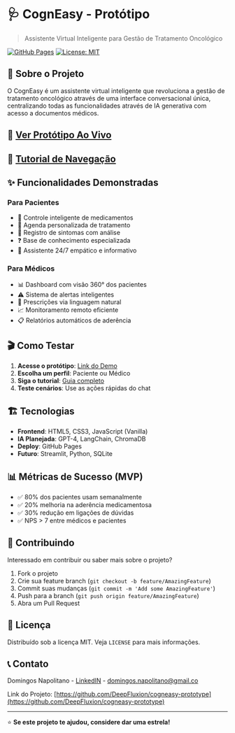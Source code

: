 # 🩺 CognEasy - Protótipo

> Assistente Virtual Inteligente para Gestão de Tratamento Oncológico

[![GitHub Pages](https://img.shields.io/badge/demo-live-green)](https://SEU_USUARIO.github.io/cogneasy-prototype)
[![License: MIT](https://img.shields.io/badge/License-MIT-yellow.svg)](https://opensource.org/licenses/MIT)

## 🎯 Sobre o Projeto

O CognEasy é um assistente virtual inteligente que revoluciona a gestão de tratamento oncológico através de uma interface conversacional única, centralizando todas as funcionalidades através de IA generativa com acesso a documentos médicos.

## 🚀 [Ver Protótipo Ao Vivo](https://SEU_USUARIO.github.io/cogneasy-prototype)

## 📖 [Tutorial de Navegação](./docs/tutorial.md)

## ✨ Funcionalidades Demonstradas

### Para Pacientes
- 💊 Controle inteligente de medicamentos
- 📅 Agenda personalizada de tratamento
- 📝 Registro de sintomas com análise
- ❓ Base de conhecimento especializada
- 🤖 Assistente 24/7 empático e informativo

### Para Médicos
- 📊 Dashboard com visão 360° dos pacientes
- ⚠️ Sistema de alertas inteligentes
- 💊 Prescrições via linguagem natural
- 📈 Monitoramento remoto eficiente
- 📋 Relatórios automáticos de aderência

## 🎬 Como Testar

1. **Acesse o protótipo**: [Link do Demo](https://SEU_USUARIO.github.io/cogneasy-prototype)
2. **Escolha um perfil**: Paciente ou Médico
3. **Siga o tutorial**: [Guia completo](./docs/tutorial.md)
4. **Teste cenários**: Use as ações rápidas do chat

## 🏗️ Tecnologias

- **Frontend**: HTML5, CSS3, JavaScript (Vanilla)
- **IA Planejada**: GPT-4, LangChain, ChromaDB
- **Deploy**: GitHub Pages
- **Futuro**: Streamlit, Python, SQLite

## 📊 Métricas de Sucesso (MVP)

- ✅ 80% dos pacientes usam semanalmente
- ✅ 20% melhoria na aderência medicamentosa
- ✅ 30% redução em ligações de dúvidas
- ✅ NPS > 7 entre médicos e pacientes

## 🤝 Contribuindo

Interessado em contribuir ou saber mais sobre o projeto?

1. Fork o projeto
2. Crie sua feature branch (`git checkout -b feature/AmazingFeature`)
3. Commit suas mudanças (`git commit -m 'Add some AmazingFeature'`)
4. Push para a branch (`git push origin feature/AmazingFeature`)
5. Abra um Pull Request

## 📄 Licença

Distribuído sob a licença MIT. Veja `LICENSE` para mais informações.

## 📞 Contato

Domingos Napolitano - [LinkedIN](https://www.linkedin.com/in/dnapolitano/) - domingos.napolitano@gmail.co

Link do Projeto: [https://github.com/DeepFluxion/cogneasy-prototype](https://github.com/DeepFluxion/cogneasy-prototype)

---

⭐ **Se este projeto te ajudou, considere dar uma estrela!**
